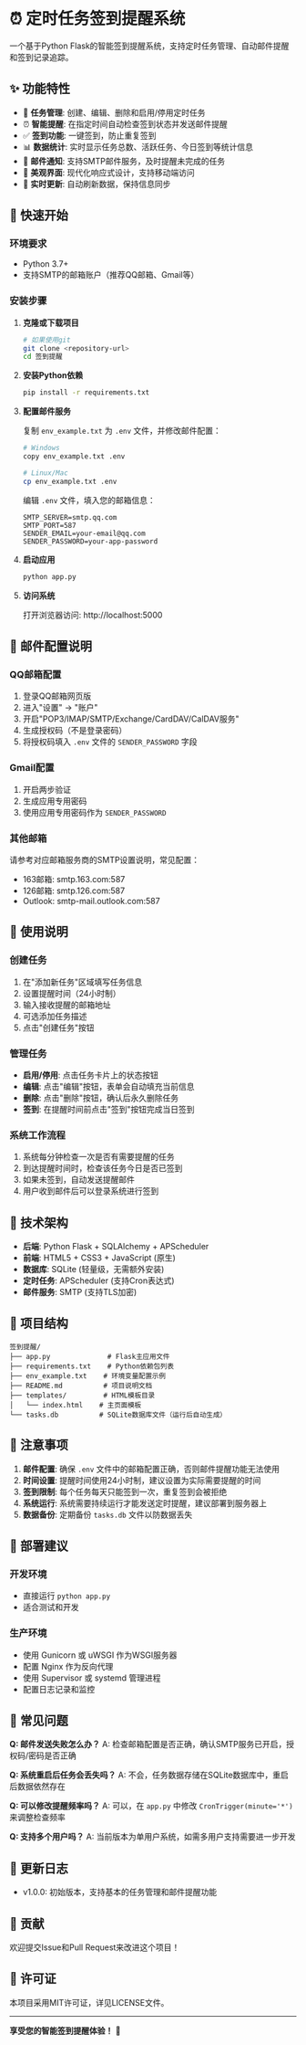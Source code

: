 # ⏰ 定时任务签到提醒系统

一个基于Python Flask的智能签到提醒系统，支持定时任务管理、自动邮件提醒和签到记录追踪。

## ✨ 功能特性

- 🎯 **任务管理**: 创建、编辑、删除和启用/停用定时任务
- ⏰ **智能提醒**: 在指定时间自动检查签到状态并发送邮件提醒
- ✅ **签到功能**: 一键签到，防止重复签到
- 📊 **数据统计**: 实时显示任务总数、活跃任务、今日签到等统计信息
- 📧 **邮件通知**: 支持SMTP邮件服务，及时提醒未完成的任务
- 🎨 **美观界面**: 现代化响应式设计，支持移动端访问
- 🔄 **实时更新**: 自动刷新数据，保持信息同步

## 🚀 快速开始

### 环境要求

- Python 3.7+
- 支持SMTP的邮箱账户（推荐QQ邮箱、Gmail等）

### 安装步骤

1. **克隆或下载项目**
   ```bash
   # 如果使用git
   git clone <repository-url>
   cd 签到提醒
   ```

2. **安装Python依赖**
   ```bash
   pip install -r requirements.txt
   ```

3. **配置邮件服务**
   
   复制 `env_example.txt` 为 `.env` 文件，并修改邮件配置：
   ```bash
   # Windows
   copy env_example.txt .env
   
   # Linux/Mac
   cp env_example.txt .env
   ```
   
   编辑 `.env` 文件，填入您的邮箱信息：
   ```env
   SMTP_SERVER=smtp.qq.com
   SMTP_PORT=587
   SENDER_EMAIL=your-email@qq.com
   SENDER_PASSWORD=your-app-password
   ```

4. **启动应用**
   ```bash
   python app.py
   ```

5. **访问系统**
   
   打开浏览器访问: http://localhost:5000

## 📧 邮件配置说明

### QQ邮箱配置

1. 登录QQ邮箱网页版
2. 进入"设置" → "账户"
3. 开启"POP3/IMAP/SMTP/Exchange/CardDAV/CalDAV服务"
4. 生成授权码（不是登录密码）
5. 将授权码填入 `.env` 文件的 `SENDER_PASSWORD` 字段

### Gmail配置

1. 开启两步验证
2. 生成应用专用密码
3. 使用应用专用密码作为 `SENDER_PASSWORD`

### 其他邮箱

请参考对应邮箱服务商的SMTP设置说明，常见配置：
- 163邮箱: smtp.163.com:587
- 126邮箱: smtp.126.com:587
- Outlook: smtp-mail.outlook.com:587

## 🎯 使用说明

### 创建任务

1. 在"添加新任务"区域填写任务信息
2. 设置提醒时间（24小时制）
3. 输入接收提醒的邮箱地址
4. 可选添加任务描述
5. 点击"创建任务"按钮

### 管理任务

- **启用/停用**: 点击任务卡片上的状态按钮
- **编辑**: 点击"编辑"按钮，表单会自动填充当前信息
- **删除**: 点击"删除"按钮，确认后永久删除任务
- **签到**: 在提醒时间前点击"签到"按钮完成当日签到

### 系统工作流程

1. 系统每分钟检查一次是否有需要提醒的任务
2. 到达提醒时间时，检查该任务今日是否已签到
3. 如果未签到，自动发送提醒邮件
4. 用户收到邮件后可以登录系统进行签到

## 🔧 技术架构

- **后端**: Python Flask + SQLAlchemy + APScheduler
- **前端**: HTML5 + CSS3 + JavaScript (原生)
- **数据库**: SQLite (轻量级，无需额外安装)
- **定时任务**: APScheduler (支持Cron表达式)
- **邮件服务**: SMTP (支持TLS加密)

## 📁 项目结构

```
签到提醒/
├── app.py              # Flask主应用文件
├── requirements.txt    # Python依赖包列表
├── env_example.txt    # 环境变量配置示例
├── README.md          # 项目说明文档
├── templates/         # HTML模板目录
│   └── index.html    # 主页面模板
└── tasks.db          # SQLite数据库文件（运行后自动生成）
```

## 🚨 注意事项

1. **邮件配置**: 确保 `.env` 文件中的邮箱配置正确，否则邮件提醒功能无法使用
2. **时间设置**: 提醒时间使用24小时制，建议设置为实际需要提醒的时间
3. **签到限制**: 每个任务每天只能签到一次，重复签到会被拒绝
4. **系统运行**: 系统需要持续运行才能发送定时提醒，建议部署到服务器上
5. **数据备份**: 定期备份 `tasks.db` 文件以防数据丢失

## 🔄 部署建议

### 开发环境
- 直接运行 `python app.py`
- 适合测试和开发

### 生产环境
- 使用 Gunicorn 或 uWSGI 作为WSGI服务器
- 配置 Nginx 作为反向代理
- 使用 Supervisor 或 systemd 管理进程
- 配置日志记录和监控

## 🐛 常见问题

**Q: 邮件发送失败怎么办？**
A: 检查邮箱配置是否正确，确认SMTP服务已开启，授权码/密码是否正确

**Q: 系统重启后任务会丢失吗？**
A: 不会，任务数据存储在SQLite数据库中，重启后数据依然存在

**Q: 可以修改提醒频率吗？**
A: 可以，在 `app.py` 中修改 `CronTrigger(minute='*')` 来调整检查频率

**Q: 支持多个用户吗？**
A: 当前版本为单用户系统，如需多用户支持需要进一步开发

## 📝 更新日志

- v1.0.0: 初始版本，支持基本的任务管理和邮件提醒功能

## 🤝 贡献

欢迎提交Issue和Pull Request来改进这个项目！

## 📄 许可证

本项目采用MIT许可证，详见LICENSE文件。

---

**享受您的智能签到提醒体验！** 🎉
